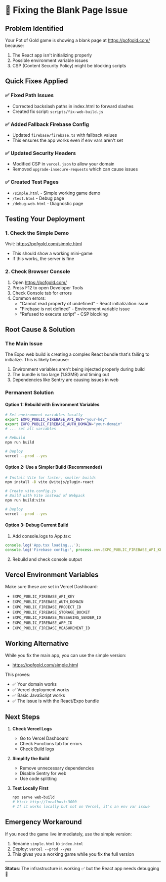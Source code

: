# 🔧 Fixing the Blank Page Issue

## Problem Identified
Your Pot of Gold game is showing a blank page at https://pofgold.com/ because:
1. The React app isn't initializing properly
2. Possible environment variable issues
3. CSP (Content Security Policy) might be blocking scripts

## Quick Fixes Applied

### ✅ Fixed Path Issues
- Corrected backslash paths in index.html to forward slashes
- Created fix script: `scripts/fix-web-build.js`

### ✅ Added Fallback Firebase Config
- Updated `firebase/firebase.ts` with fallback values
- This ensures the app works even if env vars aren't set

### ✅ Updated Security Headers
- Modified CSP in `vercel.json` to allow your domain
- Removed `upgrade-insecure-requests` which can cause issues

### ✅ Created Test Pages
- `/simple.html` - Simple working game demo
- `/test.html` - Debug page
- `/debug-web.html` - Diagnostic page

## Testing Your Deployment

### 1. Check the Simple Demo
Visit: https://pofgold.com/simple.html
- This should show a working mini-game
- If this works, the server is fine

### 2. Check Browser Console
1. Open https://pofgold.com/
2. Press F12 to open Developer Tools
3. Check Console tab for errors
4. Common errors:
   - "Cannot read property of undefined" - React initialization issue
   - "Firebase is not defined" - Environment variable issue
   - "Refused to execute script" - CSP blocking

## Root Cause & Solution

### The Main Issue
The Expo web build is creating a complex React bundle that's failing to initialize. This is likely because:
1. Environment variables aren't being injected properly during build
2. The bundle is too large (1.83MB) and timing out
3. Dependencies like Sentry are causing issues in web

### Permanent Solution

#### Option 1: Rebuild with Environment Variables
```bash
# Set environment variables locally
export EXPO_PUBLIC_FIREBASE_API_KEY="your-key"
export EXPO_PUBLIC_FIREBASE_AUTH_DOMAIN="your-domain"
# ... set all variables

# Rebuild
npm run build

# Deploy
vercel --prod --yes
```

#### Option 2: Use a Simpler Build (Recommended)
```bash
# Install Vite for faster, smaller builds
npm install -D vite @vitejs/plugin-react

# Create vite.config.js
# Build with Vite instead of Webpack
npm run build:vite

# Deploy
vercel --prod --yes
```

#### Option 3: Debug Current Build
1. Add console.logs to App.tsx:
```javascript
console.log('App.tsx loading...');
console.log('Firebase config:', process.env.EXPO_PUBLIC_FIREBASE_API_KEY);
```

2. Rebuild and check console output

## Vercel Environment Variables

Make sure these are set in Vercel Dashboard:
- `EXPO_PUBLIC_FIREBASE_API_KEY`
- `EXPO_PUBLIC_FIREBASE_AUTH_DOMAIN`
- `EXPO_PUBLIC_FIREBASE_PROJECT_ID`
- `EXPO_PUBLIC_FIREBASE_STORAGE_BUCKET`
- `EXPO_PUBLIC_FIREBASE_MESSAGING_SENDER_ID`
- `EXPO_PUBLIC_FIREBASE_APP_ID`
- `EXPO_PUBLIC_FIREBASE_MEASUREMENT_ID`

## Working Alternative

While you fix the main app, you can use the simple version:
- https://pofgold.com/simple.html

This proves:
- ✅ Your domain works
- ✅ Vercel deployment works
- ✅ Basic JavaScript works
- ✅ The issue is with the React/Expo bundle

## Next Steps

1. **Check Vercel Logs**
   - Go to Vercel Dashboard
   - Check Functions tab for errors
   - Check Build logs

2. **Simplify the Build**
   - Remove unnecessary dependencies
   - Disable Sentry for web
   - Use code splitting

3. **Test Locally First**
   ```bash
   npx serve web-build
   # Visit http://localhost:3000
   # If it works locally but not on Vercel, it's an env var issue
   ```

## Emergency Workaround

If you need the game live immediately, use the simple version:
1. Rename `simple.html` to `index.html`
2. Deploy: `vercel --prod --yes`
3. This gives you a working game while you fix the full version

---

**Status**: The infrastructure is working ✅ but the React app needs debugging 🔧